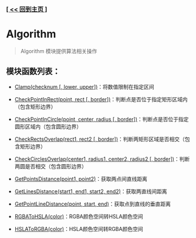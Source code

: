 ### [[ << 回到主页 ]](../index.md)

# Algorithm

> Algorithm 模块提供算法相关操作

## 模块函数列表：

+ [Clamp(checknum [, lower, upper])](_Clamp_.md)：将数值限制在指定区间

+ [CheckPointInRect(point, rect [, border])](_CheckPointInRect_.md)：判断点是否位于指定矩形区域内（包含矩形边界）

+ [CheckPointInCircle(point, center, radius [, border])](_CheckPointInCircle_.md)：判断点是否位于指定圆形区域内（包含圆形边界）

+ [CheckRectsOverlap(rect1, rect2 [, border])](_CheckRectsOverlap_.md)：判断两矩形区域是否相交（包含矩形边界）

+ [CheckCirclesOverlap(center1, radius1, center2, radius2 [, border])](_CheckCirclesOverlap_.md)：判断两圆是否相交（包含圆形边界）

+ [GetPointsDistance(point1, point2)](_GetPointsDistance_.md)：获取两点间直线距离

+ [GetLinesDistance(start1, end1, start2, end2)](_GetLinesDistance_.md)：获取两直线间距离

+ [GetPointLineDistance(point, start, end)](_GetPointLineDistance_.md)：获取点到直线的垂直距离

+ [RGBAToHSLA(color)](_RGBAToHSLA_.md)：RGBA颜色空间转HSLA颜色空间

+ [HSLAToRGBA(color)](_HSLAToRGBA_.md)：HSLA颜色空间转RGBA颜色空间
